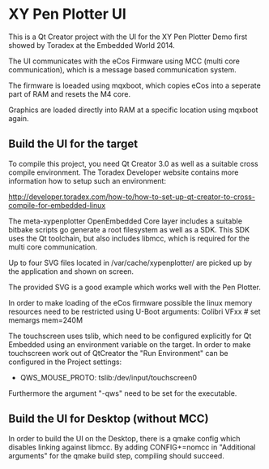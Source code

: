 # XY Pen Plotter UI #

This is a Qt Creator project with the UI for the XY Pen Plotter Demo
first showed by Toradex at the Embedded World 2014.

The UI communicates with the eCos Firmware using MCC (multi core
communication), which is a message based communication system.

The firmware is loeaded using mqxboot, which copies eCos into a
seperate part of RAM and resets the M4 core.

Graphics are loaded directly into RAM at a specific location
using mqxboot again.

## Build the UI for the target ##
To compile this project, you need Qt Creator 3.0 as well as a suitable
cross compile environment. The Toradex Developer website contains more
information how to setup such an environment:

http://developer.toradex.com/how-to/how-to-set-up-qt-creator-to-cross-compile-for-embedded-linux

The meta-xypenplotter OpenEmbedded Core layer includes a suitable
bitbake scripts go generate a root filesystem as well as a SDK. This
SDK uses the Qt toolchain, but also includes libmcc, which is
required for the multi core communication.

Up to four SVG files located in /var/cache/xypenplotter/ are picked up
by the application and shown on screen.

The provided SVG is a good example which works well with the Pen
Plotter.

In order to make loading of the eCos firmware possible the linux
memory resources need to be restricted using U-Boot arguments:
Colibri VFxx # set memargs mem=240M

The touchscreen uses tslib, which need to be configured explicitly
for Qt Embedded using an environment variable on the target.
In order to make touchscreen work out of QtCreator the "Run
Environment" can be configured in the Project settings:
- QWS_MOUSE_PROTO: tslib:/dev/input/touchscreen0

Furthermore the argument "-qws" need to be set for the executable.

## Build the UI for Desktop (without MCC) ##
In order to build the UI on the Desktop, there is a qmake config
which disables linking against libmcc. By adding 
CONFIG+=nomcc
in "Additional arguments" for the qmake build step, compiling
should succeed.

